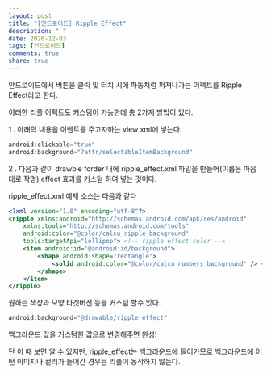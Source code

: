 ```yaml
---
layout: post
title: "[안드로이드] Ripple Effect"
description: " "
date: 2020-12-03
tags: [안드로이드]
comments: true
share: true
---
```




안드로이드에서 버튼을 클릭 및 터치 시에 파동처럼 퍼져나가는 이펙트를 Ripple Effect라고 한다.

이러한 리플 이펙트도 커스텀이 가능한데 총 2가지 방법이 있다.
 
1 . 아래의 내용을 이벤트를 주고자하는 view xml에 넣는다.

```java
android:clickable="true"
android:background="?attr/selectableItemBackground"
```

2 . 다음과 같이 drawble forder 내에 ripple_effect.xml 파일을 만들어(이름은 마음대로 작명) effect 효과를 커스텀 하여 넣는 것이다.

ripple_effect.xml 예제 소스는 다음과 같다


```XML
<?xml version="1.0" encoding="utf-8"?>
<ripple xmlns:android="http://schemas.android.com/apk/res/android"
    xmlns:tools="http://schemas.android.com/tools"
    android:color="@color/calcu_ripple_background"
    tools:targetApi="lollipop"> <!-- ripple effect color -->
    <item android:id="@android:id/background">
        <shape android:shape="rectangle">
            <solid android:color="@color/calcu_numbers_background" /> <!-- background color -->
        </shape>
    </item>
</ripple>
```

원하는 색상과 모양 타겟버전 등을 커스텀 할수 있다.

```java
android:background="@drawable/ripple_effect"
```


백그라운드 값을 커스텀한 값으로 변경해주면 완성!

단 이 때 보면 알 수 있지만, ripple_effect는 백그라운드에 들어가므로 백그라운드에 어떤 이미지나 컬러가 들어간 경우는 리플이 동작하지 않는다.